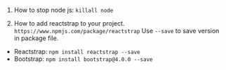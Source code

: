 1. How to stop node js:
`killall node`

2. How to add reactstrap to your project.
`https://www.npmjs.com/package/reactstrap`
Use `--save` to save version in package file.
+ Reactstrap: `npm install reactstrap --save`
+ Bootstrap: `npm install bootstrap@4.0.0 --save`